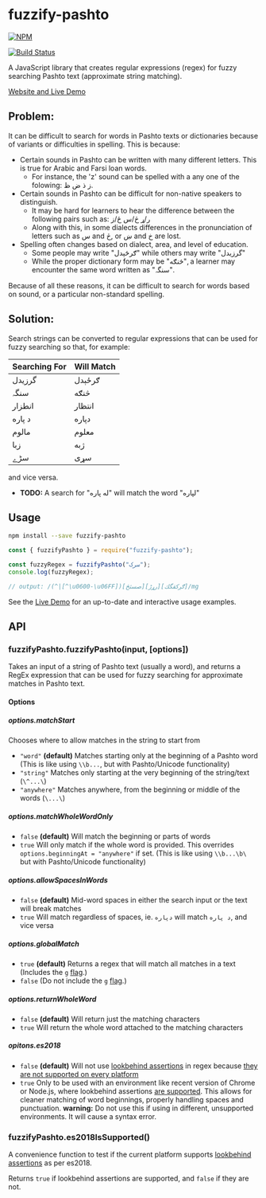 # fuzzify-pashto

[![NPM](https://nodei.co/npm/fuzzify-pashto.png)](https://nodei.co/npm/fuzzify-pashto/)

[![Build Status](https://travis-ci.org/openpashto/fuzzify-pashto.svg?branch=master)](https://travis-ci.org/openpashto/fuzzify-pashto)

A JavaScript library that creates regular expressions (regex) for fuzzy searching Pashto text (approximate string matching). 

[Website and Live Demo](https://www.openpashto.com/fuzzify-pashto)

## Problem:

It can be difficult to search for words in Pashto texts or dictionaries because of variants or difficulties in spelling. This is because:

- Certain sounds in Pashto can be written with many different letters. This is true for Arabic and Farsi loan words.
    - For instance, the 'z' sound can be spelled with a any one of the folowing: ز ذ ض ظ.
- Certain sounds in Pashto can be difficult for non-native speakers to distinguish.
    - It may be hard for learners to hear the difference between the following pairs such as: ر/ړ څ/س ځ/ز
    - Along with this, in some dialects differences in the pronunciation of letters such as س and څ, or ښ and خ are lost.
- Spelling often changes based on dialect, area, and level of education. 
    - Some people may write "ګرځېدل" while others may write "گرزيدل"
    - While the proper dictionary form may be "څنګه", a learner may encounter the same word written as "سنگہ".

Because of all these reasons, it can be difficult to search for words based on sound, or a particular non-standard spelling.

## Solution:  

Search strings can be converted to regular expressions that can be used for fuzzy searching so that, for example:

| Searching For  | Will Match  |
|----------------|-------------|
| گرزيدل | ګرځېدل |
| سنگہ | څنګه |
| انطزار | انتظار |
| د پاره | دپاره | 
| مالوم | معلوم |
| زبا | ژبه |
| سڑے | سړی |

and vice versa.

- **TODO:** A search for "له پاره" will match the word "لپاره" 

## Usage

```bash
npm install --save fuzzify-pashto
```

```js
const { fuzzifyPashto } = require("fuzzify-pashto");

const fuzzyRegex = fuzzifyPashto("سرک");
console.log(fuzzyRegex);

// output: /(^|[^\u0600-\u06FF])[صسثڅ][رړڑ][ګږکقگك]/mg
```

See the [Live Demo](https://www.openpashto.com/fuzzify-pashto) for an up-to-date and interactive usage examples. 

## API

### fuzzifyPashto.fuzzifyPashto(input, [options])

Takes an input of a string of Pashto text (usually a word), and returns a RegEx expression that can be used for fuzzy searching for approximate matches in Pashto text.

#### Options

##### options.matchStart

Chooses where to allow matches in the string to start from

 - `"word"` **(default)** Matches starting only at the beginning of a Pashto word (This is like using `\\b...`, but with Pashto/Unicode functionality)
 - `"string"` Matches only starting at the very beginning of the string/text (`\^...\`)
 - `"anywhere"` Matches anywhere, from the beginning or middle of the words (`\...\`)

##### options.matchWholeWordOnly
 - `false` **(default)** Will match the beginning or parts of words
 - `true` Will only match if the whole word is provided. This overrides `options.beginningAt = "anywhere"` if set. (This is like using `\\b...\b\` but with Pashto/Unicode functionality)

##### options.allowSpacesInWords
 - `false` **(default)** Mid-word spaces in either the search input or the text will break matches
 - `true` Will match regardless of spaces, ie. `دپاره` will match `د پاره`, and vice versa

##### options.globalMatch
 - `true` **(default)** Returns a regex that will match all matches in a text (Includes the `g` [flag](https://developer.mozilla.org/en-US/docs/Web/JavaScript/Guide/Regular_Expressions#Advanced_searching_with_flags_2).)
 - `false` (Do not include the `g` [flag](https://developer.mozilla.org/en-US/docs/Web/JavaScript/Guide/Regular_Expressions#Advanced_searching_with_flags_2).)

##### options.returnWholeWord  
 - `false` **(default)** Will return just the matching characters
 - `true` Will return the whole word attached to the matching characters  

##### opitons.es2018

 - `false` **(default)** Will not use [lookbehind assertions](https://v8.dev/blog/regexp-lookbehind-assertions) in regex because [they are not supported on every platform](https://caniuse.com/#feat=js-regexp-lookbehind)  
 - `true` Only to be used with an environment like recent version of Chrome or Node.js, where lookbehind assertions [are supported](https://node.green/). This allows for cleaner matching of word beginnings, properly handling spaces and punctuation. **warning:** Do not use this if using in different, unsupported environments. It will cause a syntax error. 

### fuzzifyPashto.es2018IsSupported()

A convenience function to test if the current platform supports [lookbehind assertions](https://v8.dev/blog/regexp-lookbehind-assertions) as per es2018.

Returns `true` if lookbehind assertions are supported, and `false` if they are not.

